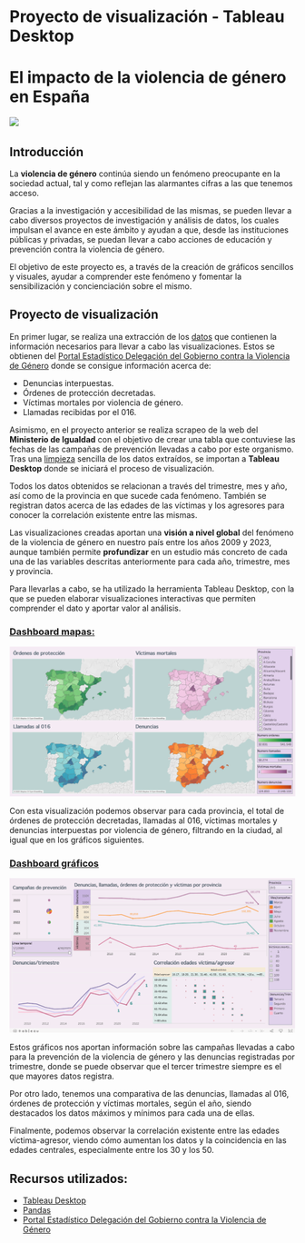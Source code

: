 # Proyecto de visualización - Tableau Desktop
# El impacto de la violencia de género en España
![](https://github.com/NoeRoson/Project_Visualization/tree/main/img)


## Introducción

La **violencia de género** continúa siendo un fenómeno preocupante en la sociedad actual, tal y como reflejan las alarmantes cifras a las que tenemos acceso. 

Gracias a la investigación y accesibilidad de las mismas, se pueden llevar a cabo diversos proyectos de investigación y análisis de datos, los cuales impulsan el avance en este ámbito y ayudan a que, desde las instituciones públicas y privadas, se puedan llevar a cabo acciones de educación y prevención contra la violencia de género. 

El objetivo de este proyecto es, a través de la creación de gráficos sencillos y visuales, ayudar a comprender este fenómeno y fomentar la sensibilización y concienciación sobre el mismo.

## Proyecto de visualización

En primer lugar, se realiza una extracción de los [datos](https://github.com/NoeRoson/Project_Visualization/tree/main/data/output) que contienen la información necesarios para llevar a cabo las visualizaciones. Estos se obtienen del [Portal Estadístico Delegación del Gobierno contra la Violencia de Género](https://estadisticasviolenciagenero.igualdad.gob.es/) donde se consigue información acerca de:

- Denuncias interpuestas.
- Órdenes de protección decretadas.
- Víctimas mortales por violencia de género.
- Llamadas recibidas por el 016.


Asimismo, en el proyecto anterior se realiza scrapeo de la web del **Ministerio de Igualdad** con el objetivo de crear una tabla que contuviese las fechas de las campañas de prevención llevadas a cabo por este organismo. Tras una [limpieza](https://github.com/NoeRoson/Project_Visualization/blob/main/notebooks/Limpieza_datos.ipynb) sencilla de los datos extraídos, se importan a **Tableau Desktop** donde se iniciará el proceso de visualización.

Todos los datos obtenidos se relacionan a través del trimestre, mes y año, así como de la provincia en que sucede cada fenómeno. También se registran datos acerca de las edades de las víctimas y los agresores para conocer la correlación existente entre las mismas. 

Las visualizaciones creadas aportan una **visión a nivel global** del fenómeno de la violencia de género en nuestro país entre los años 2009 y 2023, aunque también permite **profundizar** en un estudio más concreto de cada una de las variables descritas anteriormente para cada año, trimestre, mes y provincia.

Para llevarlas a cabo, se ha utilizado la herramienta Tableau Desktop, con la que se pueden elaborar visualizaciones interactivas que permiten comprender el dato y aportar valor al análisis.

### [Dashboard mapas:](https://public.tableau.com/app/profile/noelia.roson/viz/Impacto_violencia_mapas/Mapas?publish=yes)
![](https://github.com/NoeRoson/Project_Visualization/blob/main/img/Dashboard1_maps.png)

Con esta visualización podemos observar para cada provincia, el total de órdenes de protección decretadas, llamadas al 016, víctimas mortales y denuncias interpuestas por violencia de género, filtrando en la ciudad, al igual que en los gráficos siguientes. 

### [Dashboard gráficos](https://public.tableau.com/app/profile/noelia.roson/viz/Impacto_violencia_genero/Grficos?publish=yes)
![](https://github.com/NoeRoson/Project_Visualization/blob/main/img/Dashboard2_graphics.png)

Estos gráficos nos aportan información sobre las campañas llevadas a cabo para la prevención de la violencia de género y las denuncias registradas por trimestre, donde se puede observar que el tercer trimestre siempre es el que mayores datos registra.

Por otro lado, tenemos una comparativa de las denuncias, llamadas al 016, órdenes de protección y víctimas mortales, según el año, siendo destacados los datos máximos y mínimos para cada una de ellas. 

Finalmente, podemos observar la correlación existente entre las edades víctima-agresor, viendo cómo aumentan los datos y la coincidencia en las edades centrales, especialmente entre los 30 y los 50.


## Recursos utilizados:

- [Tableau Desktop](https://www.tableau.com/es-es)
- [Pandas](https://pandas.pydata.org/)
- [Portal Estadístico Delegación del Gobierno contra la Violencia de Género](https://estadisticasviolenciagenero.igualdad.gob.es/)


